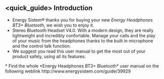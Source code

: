 ## <quick_guide> Introduction

* Energy Sistem® thanks you for buying your new *Energy Headphones BT3+ Bluetooth*, we wish you to enjoy it.
* Stereo Bluetooth Headset V4.0. With a modern design, they are really lightweight and incredibly confortable. Manage your calls and the play of your music from the headphones thanks to the built in microphone and the control talk function.
* We suggest you read this user manual to get the most out of your product safely, using all its features.
<unique>
* Find the whole *Energy Headphones BT3+ Bluetooth* user manual on the following weblink http://www.energysistem.com/guide/39929 </unique></quick_guide>
